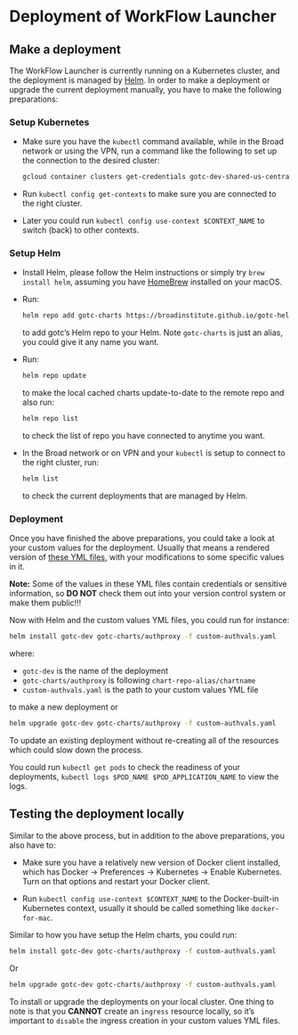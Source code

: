 # Deployment of WorkFlow Launcher

## Make a deployment

The WorkFlow Launcher is currently running on a Kubernetes cluster,
and the deployment is managed by [Helm](https://helm.sh/docs/intro/install/).
In order to make a deployment or upgrade the current deployment manually,
you have to make the following preparations:

### Setup Kubernetes

- Make sure you have the `kubectl` command available,
  while in the Broad network or using the VPN,
  run a command like the following
  to set up the connection to the desired cluster:

    ```bash
    gcloud container clusters get-credentials gotc-dev-shared-us-central1-a --zone us-central1-a --project broad-gotc-dev
    ```
- Run `kubectl config get-contexts` to make sure you are connected
  to the right cluster.

- Later you could run `kubectl config use-context $CONTEXT_NAME`
  to switch (back) to other contexts.

### Setup Helm

- Install Helm,
  please follow the Helm instructions
  or simply try `brew install helm`,
  assuming you have [HomeBrew](https://brew.sh/)
  installed on your macOS.

- Run:
    ```bash
    helm repo add gotc-charts https://broadinstitute.github.io/gotc-helm-repo/
    ```
    to add gotc’s Helm repo to your Helm.
    Note `gotc-charts` is just an alias, you could give it any name you want.

- Run:
    ```bash
    helm repo update
    ```
    to make the local cached charts update-to-date
    to the remote repo and also run:

    ```bash
    helm repo list
    ```
    to check the list of repo you have connected to anytime you want.

- In the Broad network or on VPN and your `kubectl`
  is setup to connect to the right cluster,  run:
    ```bash
    helm list
    ```
    to check the current deployments that are managed by Helm.

### Deployment

Once you have finished the above preparations,
you could take a look at your custom values for the deployment.
Usually that means a rendered version
of [these YML files](https://github.com/broadinstitute/gotc-deploy/tree/master/deploy/gotc-dev/helm),
with your modifications to some specific values in it.

**Note:**
Some of the values in these YML files
contain credentials or sensitive information,
so **DO NOT** check them out
into your version control system or make them public!!!

Now with Helm and the custom values YML files,
you could run for instance:

```bash
helm install gotc-dev gotc-charts/authproxy -f custom-authvals.yaml
```
where:

- `gotc-dev` is the name of the deployment
- `gotc-charts/authproxy` is following `chart-repo-alias/chartname`
- `custom-authvals.yaml` is the path to your custom values YML file

to make a new deployment or
```bash
helm upgrade gotc-dev gotc-charts/authproxy -f custom-authvals.yaml
```
To update an existing deployment
without re-creating all of the resources
which could slow down the process.

You could run `kubectl get pods`
to check the readiness of your deployments,
`kubectl logs $POD_NAME $POD_APPLICATION_NAME` to view the logs.

## Testing the deployment locally

Similar to the above process,
but in addition to the above preparations,
you also have to:

- Make sure you have a relatively new version of Docker client installed,
  which has Docker -> Preferences -> Kubernetes -> Enable Kubernetes.
  Turn on that options and restart your Docker client.

- Run `kubectl config use-context $CONTEXT_NAME`
  to the Docker-built-in Kubernetes context,
  usually it should be called something like `docker-for-mac`.

Similar to how you have setup the Helm charts, you could run:

```bash
helm install gotc-dev gotc-charts/authproxy -f custom-authvals.yaml
```
Or
```bash
helm upgrade gotc-dev gotc-charts/authproxy -f custom-authvals.yaml
```
To install or upgrade the deployments on your local cluster.
One thing to note is that you **CANNOT** create
an `ingress` resource locally,
so it’s important to `disable` the ingress creation
in your custom values YML files.
